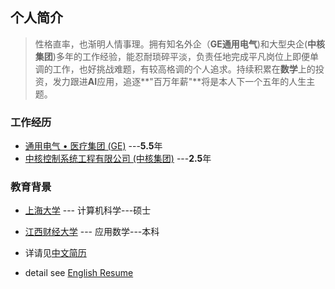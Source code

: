 ## 个人简介
> 性格直率，也渐明人情事理。拥有知名外企（**GE通用电气**)和大型央企(**中核集团**)多年的工作经验，能忍耐琐碎平淡，负责任地完成平凡岗位上即便单调的工作，也好挑战难题，有较高格调的个人追求。持续积累在**数学**上的投资，发力跟进**AI**应用，追逐**"百万年薪"**将是本人下一个五年的人生主题。

### 工作经历

- [通用电气 • 医疗集团 (GE)](http://www3.gehealthcare.cn/zh-cn/products/categories/t_radiography) ---**5.5**年
- [中核控制系统工程有限公司 (中核集团)](http://www.cncs.bj.cn/)  ---**2.5**年

### 教育背景
- [上海大学](http://www.ces.shu.edu.cn/) --- 计算机科学---硕士
- [江西财经大学](http://sim.jxufe.cn/index.aspx) --- 应用数学---本科


- 详请见[中文简历](resume/chinese.md)
- detail see [English Resume](resume/resume.md)
